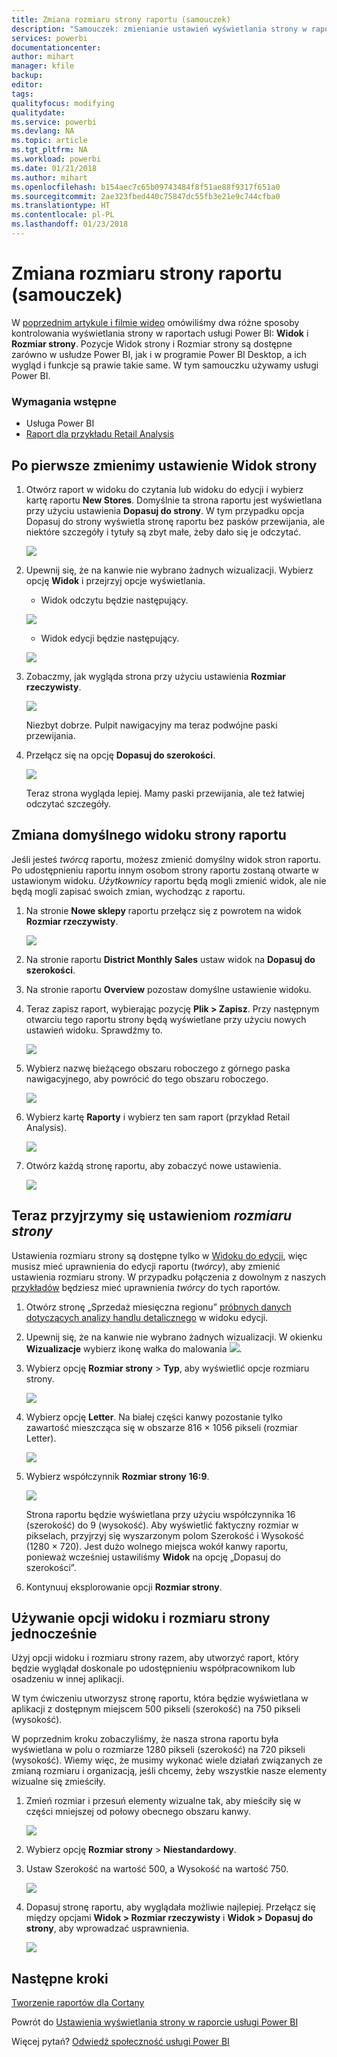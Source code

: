 ```yaml
---
title: Zmiana rozmiaru strony raportu (samouczek)
description: "Samouczek: zmienianie ustawień wyświetlania strony w raporcie usługi Power BI"
services: powerbi
documentationcenter: 
author: mihart
manager: kfile
backup: 
editor: 
tags: 
qualityfocus: modifying
qualitydate: 
ms.service: powerbi
ms.devlang: NA
ms.topic: article
ms.tgt_pltfrm: NA
ms.workload: powerbi
ms.date: 01/21/2018
ms.author: mihart
ms.openlocfilehash: b154aec7c65b09743484f8f51ae88f9317f651a0
ms.sourcegitcommit: 2ae323fbed440c75847dc55fb3e21e9c744cfba0
ms.translationtype: HT
ms.contentlocale: pl-PL
ms.lasthandoff: 01/23/2018
---
```

# <a name="change-the-size-of-a-report-page-tutorial"></a>Zmiana rozmiaru strony raportu (samouczek)
W [poprzednim artykule i filmie wideo](power-bi-report-display-settings.md) omówiliśmy dwa różne sposoby kontrolowania wyświetlania strony w raportach usługi Power BI: **Widok** i **Rozmiar strony**. Pozycje Widok strony i Rozmiar strony są dostępne zarówno w usłudze Power BI, jak i w programie Power BI Desktop, a ich wygląd i funkcje są prawie takie same. W tym samouczku używamy usługi Power BI. 

### <a name="prerequisites"></a>Wymagania wstępne
- Usługa Power BI   
- [Raport dla przykładu Retail Analysis](samples-retail-analysis.md)

## <a name="first-lets-change-the-page-view-setting"></a>Po pierwsze zmienimy ustawienie Widok strony

1. Otwórz raport w widoku do czytania lub widoku do edycji i wybierz kartę raportu **New Stores**. Domyślnie ta strona raportu jest wyświetlana przy użyciu ustawienia **Dopasuj do strony**.  W tym przypadku opcja Dopasuj do strony wyświetla stronę raportu bez pasków przewijania, ale niektóre szczegóły i tytuły są zbyt małe, żeby dało się je odczytać.
   
   ![](media/power-bi-change-report-display-settings/pbi_fit_to_page.png)
2. Upewnij się, że na kanwie nie wybrano żadnych wizualizacji. Wybierz opcję **Widok** i przejrzyj opcje wyświetlania.

    * Widok odczytu będzie następujący.
  
     ![](media/power-bi-change-report-display-settings/power-bi-page-view-menu-new.png)
    * Widok edycji będzie następujący.
  
    ![](media/power-bi-change-report-display-settings/power-bi-view-editing-view.png)

1. Zobaczmy, jak wygląda strona przy użyciu ustawienia **Rozmiar rzeczywisty**.
   
   ![](media/power-bi-change-report-display-settings/power-bi-actal-size2.png)
   
   Niezbyt dobrze. Pulpit nawigacyjny ma teraz podwójne paski przewijania.
2. Przełącz się na opcję **Dopasuj do szerokości**.
   
   ![](media/power-bi-change-report-display-settings/pbi_fit_to_width.png)
   
   Teraz strona wygląda lepiej. Mamy paski przewijania, ale też łatwiej odczytać szczegóły.

## <a name="change-the-default-view-for-a-report-page"></a>Zmiana domyślnego widoku strony raportu
Jeśli jesteś *twórcą* raportu, możesz zmienić domyślny widok stron raportu. Po udostępnieniu raportu innym osobom strony raportu zostaną otwarte w ustawionym widoku. *Użytkownicy* raportu będą mogli zmienić widok, ale nie będą mogli zapisać swoich zmian, wychodząc z raportu.

1. Na stronie **Nowe sklepy** raportu przełącz się z powrotem na widok **Rozmiar rzeczywisty**.
   
   ![](media/power-bi-change-report-display-settings/power-bi-actual-size.png)

2. Na stronie raportu **District Monthly Sales** ustaw widok na **Dopasuj do szerokości**.

3. Na stronie raportu **Overview** pozostaw domyślne ustawienie widoku.

4. Teraz zapisz raport, wybierając pozycję **Plik > Zapisz**. Przy następnym otwarciu tego raportu strony będą wyświetlane przy użyciu nowych ustawień widoku. Sprawdźmy to.
   
   ![](media/power-bi-change-report-display-settings/power-bi-save.png)
3. Wybierz nazwę bieżącego obszaru roboczego z górnego paska nawigacyjnego, aby powrócić do tego obszaru roboczego.  
   
   ![](media/power-bi-change-report-display-settings/power-bi-my-workspace.png)
4. Wybierz kartę **Raporty** i wybierz ten sam raport (przykład Retail Analysis).
   
    ![](media/power-bi-change-report-display-settings/power-bi-new-report2.png)
5. Otwórz każdą stronę raportu, aby zobaczyć nowe ustawienia.
   
   ![](media/power-bi-change-report-display-settings/power-bi-page-view.gif)

## <a name="now-lets-explore-the-page-size-setting"></a>Teraz przyjrzymy się ustawieniom *rozmiaru strony*
Ustawienia rozmiaru strony są dostępne tylko w [Widoku do edycji](service-interact-with-a-report-in-editing-view.md), więc musisz mieć uprawnienia do edycji raportu (*twórcy*), aby zmienić ustawienia rozmiaru strony. W przypadku połączenia z dowolnym z naszych [przykładów](sample-datasets.md) będziesz mieć uprawnienia *twórcy* do tych raportów.

1. Otwórz stronę „Sprzedaż miesięczna regionu” [próbnych danych dotyczących analizy handlu detalicznego](sample-retail-analysis.md) w widoku edycji.
2. Upewnij się, że na kanwie nie wybrano żadnych wizualizacji.  W okienku **Wizualizacje** wybierz ikonę wałka do malowania ![](media/power-bi-change-report-display-settings/power-bi-paintroller.png).
3. Wybierz opcję **Rozmiar strony** &gt; **Typ**, aby wyświetlić opcje rozmiaru strony.
   
   ![](media/power-bi-change-report-display-settings/power-bi-page-size-menu-new.png)
4. Wybierz opcję **Letter**.  Na białej części kanwy pozostanie tylko zawartość mieszcząca się w obszarze 816 × 1056 pikseli (rozmiar Letter).
   
   ![](media/power-bi-change-report-display-settings/power-bi-letter-new.png)
5. Wybierz współczynnik **Rozmiar strony** **16:9**.
   
   ![](media/power-bi-change-report-display-settings/power-bi-16-to-9-new.png)
   
   Strona raportu będzie wyświetlana przy użyciu współczynnika 16 (szerokość) do 9 (wysokość). Aby wyświetlić faktyczny rozmiar w pikselach, przyjrzyj się wyszarzonym polom Szerokość i Wysokość (1280 × 720). Jest dużo wolnego miejsca wokół kanwy raportu, ponieważ wcześniej ustawiliśmy **Widok** na opcję „Dopasuj do szerokości”.
7. Kontynuuj eksplorowanie opcji **Rozmiar strony**.

## <a name="use-page-view-and-page-size-together"></a>Używanie opcji widoku i rozmiaru strony jednocześnie
Użyj opcji widoku i rozmiaru strony razem, aby utworzyć raport, który będzie wyglądał doskonale po udostępnieniu współpracownikom lub osadzeniu w innej aplikacji.

W tym ćwiczeniu utworzysz stronę raportu, która będzie wyświetlana w aplikacji z dostępnym miejscem 500 pikseli (szerokość) na 750 pikseli (wysokość).

W poprzednim kroku zobaczyliśmy, że nasza strona raportu była wyświetlana w polu o rozmiarze 1280 pikseli (szerokość) na 720 pikseli (wysokość). Wiemy więc, że musimy wykonać wiele działań związanych ze zmianą rozmiaru i organizacją, jeśli chcemy, żeby wszystkie nasze elementy wizualne się zmieściły.

1. Zmień rozmiar i przesuń elementy wizualne tak, aby mieściły się w części mniejszej od połowy obecnego obszaru kanwy.
   
    ![](media/power-bi-change-report-display-settings/power-bi-custom-view.gif)
2. Wybierz opcję **Rozmiar strony** &gt; **Niestandardowy**.
3. Ustaw Szerokość na wartość 500, a Wysokość na wartość 750.
   
    ![](media/power-bi-change-report-display-settings/power-bi-custom-new.png)
4. Dopasuj stronę raportu, aby wyglądała możliwie najlepiej. Przełącz się między opcjami **Widok > Rozmiar rzeczywisty** i **Widok > Dopasuj do strony**, aby wprowadzać usprawnienia.
   
    ![](media/power-bi-change-report-display-settings/power-bi-final-new.png)

## <a name="next-steps"></a>Następne kroki
[Tworzenie raportów dla Cortany](service-cortana-answer-cards.md)

Powrót do [Ustawienia wyświetlania strony w raporcie usługi Power BI](power-bi-report-display-settings.md)

Więcej pytań? [Odwiedź społeczność usługi Power BI](http://community.powerbi.com/)

